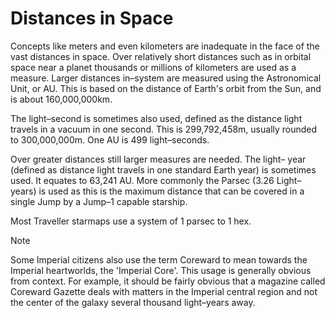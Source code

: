 # Distances in Space

Concepts like meters and even kilometers are inadequate in the face of the vast distances in space. Over relatively short distances such as in orbital space near a planet thousands or millions of kilometers are used as a measure. Larger distances in–system are measured using the Astronomical Unit, or AU. This is based on the distance of Earth's orbit from the Sun, and is about 160,000,000km.

The light–second is sometimes also used, defined as the distance light travels in a vacuum in one second. This is 299,792,458m, usually rounded to 300,000,000m. One AU is 499 light–seconds.

Over greater distances still larger measures are needed. The light– year (defined as distance light travels in one standard Earth year) is sometimes used. It equates to 63,241 AU. More commonly the Parsec (3.26 Light–years) is used as this is the maximum distance that can be covered in a single Jump by a Jump–1 capable starship.

Most Traveller starmaps use a system of 1 parsec to 1 hex.

> [!note]
> Some Imperial citizens also use the term Coreward to mean towards the Imperial heartworlds, the 'Imperial Core'. This usage is generally obvious from context. For example, it should be fairly obvious that a magazine called Coreward Gazette deals with matters in the Imperial central region and not the center of the galaxy several thousand light–years away.

